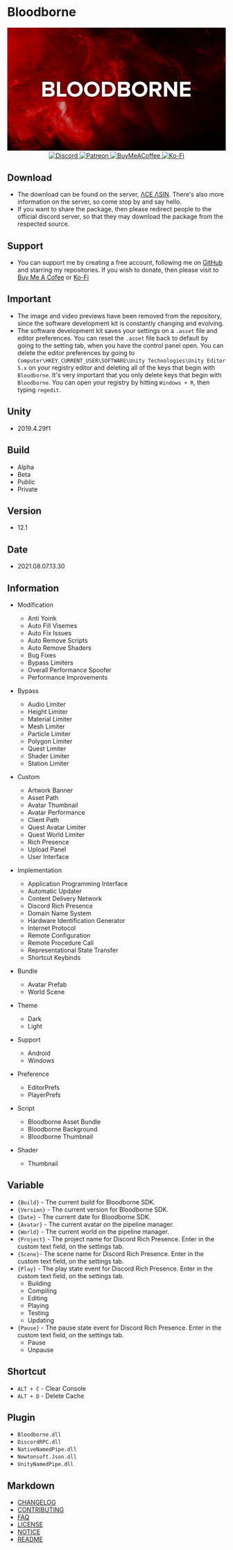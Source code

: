 # **Bloodborne**

[Discord]: https://discord.gg/U8vHS7y
[Patreon]: https://patreon.com/AceAsin
[BuyMeACofee]: https://buymeacoffee.com/aceasin
[Ko-Fi]: https://ko-fi.com/aceasin

<div align='center'>
    <a href='https://discord.gg/U8vHS7y' title='Discord'>
        <img alt='Discord' src='../Asset/Image/Background.png' />
    </a>
</div>

<div align='center'>
    <a href='https://discord.gg/U8vHS7y'>
        <img alt='Discord' src='https://img.shields.io/discord/492294696912158720?color=5865F2&logoColor=FFFFFF&label=%CE%9BCE%20%CE%9BSIN%E2%84%A2&logo=Discord&style=for-the-badge' />
    </a>
    <a href='https://patreon.com/AceAsin' title='Patreon'>
        <img alt='Patreon' src='https://img.shields.io/badge/dynamic/json?url=https%3A%2F%2Fwww.patreon.com%2Fapi%2Fcampaigns%2F1839759&query=data.attributes.patron_count&suffix=%20Patrons&color=FF5441&label=Patreon&logo=Patreon&logoColor=FFFFFF&style=for-the-badge' />
    </a>
    <a href='https://buymeacoffee.com/aceasin' title='BuyMeACoffee'>
        <img alt='BuyMeACoffee' src='https://img.shields.io/badge/Buy%20Me%20A%20Coffee-Buy-FFDD00?logo=buymeacoffee&logoColor=FFFFFF&style=for-the-badge' />
    </a>
    <a href='https://ko-fi.com/aceasin' title='Ko-Fi'>
        <img alt='Ko-Fi' src='https://img.shields.io/badge/Ko--Fi-Buy-FF5E5B?logo=Ko-Fi&logoColor=FFFFFF&style=for-the-badge' />
    </a>
</div>

## Download

- The download can be found on the server, [ΛCE ΛSIN](https://discord.gg/U8vHS7y). There's also more information on the server, so come stop by and say hello.
- If you want to share the package, then please redirect people to the official discord server, so that they may download the package from the respected source.

## Support

- You can support me by creating a free account, following me on [GitHub](https://github.com/AceAsin) and starring my repositories. If you wish to donate, then please visit to [Buy Me A Cofee](https://buymeacoffee.com/aceasin) or [Ko-Fi](https://ko-fi.com/aceasin)

## Important

- The image and video previews have been removed from the repository, since the software development kit is constantly changing and evolving.
- The software development kit saves your settings on a `.asset` file and editor preferences. You can reset the `.asset` file back to default by going to the setting tab, when you have the control panel open. You can delete the editor preferences by going to `Computer\HKEY_CURRENT_USER\SOFTWARE\Unity Technologies\Unity Editor 5.x` on your registry editor and deleting all of the keys that begin with `Bloodborne`. It's very important that you only delete keys that begin with `Bloodborne`. You can open your registry by hitting `Windows + R`, then typing `regedit`.

## Unity

- 2019.4.29f1

## Build

- Alpha
- Beta
- Public
- Private

## Version

- 12.1

## Date

- 2021.08.07.13.30

## Information

- Modification
  - Anti Yoink
  - Auto Fill Visemes
  - Auto Fix Issues
  - Auto Remove Scripts
  - Auto Remove Shaders
  - Bug Fixes
  - Bypass Limiters
  - Overall Performance Spoofer
  - Performance Improvements

- Bypass
  - Audio Limiter
  - Height Limiter
  - Material Limiter
  - Mesh Limiter
  - Particle Limiter
  - Polygon Limiter
  - Quest Limiter
  - Shader Limiter
  - Station Limiter

- Custom
  - Artwork Banner
  - Asset Path
  - Avatar Thumbnail
  - Avatar Performance
  - Client Path
  - Quest Avatar Limiter
  - Quest World Limiter
  - Rich Presence
  - Upload Panel
  - User Interface

- Implementation
  - Application Programming Interface
  - Automatic Updater
  - Content Delivery Network
  - Discord Rich Presence
  - Domain Name System
  - Hardware Identification Generator
  - Internet Protocol
  - Remote Configuration
  - Remote Procedure Call
  - Representational State Transfer
  - Shortcut Keybinds

- Bundle
  - Avatar Prefab
  - World Scene

- Theme
  - Dark
  - Light

- Support
  - Android
  - Windows

- Preference
  - EditorPrefs
  - PlayerPrefs

- Script
  - Bloodborne Asset Bundle
  - Bloodborne Background
  - Bloodborne Thumbnail

- Shader
  - Thumbnail

## Variable

- `{Build}` - The current build for Bloodborne SDK.
- `{Version}` - The current version for Bloodborne SDK.
- `{Date}` - The current date for Bloodborne SDK.
- `{Avatar}` - The current avatar on the pipeline manager.
- `{World}` - The current world on the pipeline manager.
- `{Project}` - The project name for Discord Rich Presence. Enter in the custom text field, on the settings tab.
- `{Scene}`- The scene name for Discord Rich Presence. Enter in the custom text field, on the settings tab.
- `{Play}` - The play state event for Discord Rich Presence. Enter in the custom text field, on the settings tab.
  - Building
  - Compiling
  - Editing
  - Playing
  - Testing
  - Updating
- `{Pause}` - The pause state event for Discord Rich Presence. Enter in the custom text field, on the settings tab.
  - Pause
  - Unpause

## Shortcut

- `ALT + C` - Clear Console
- `ALT + D` - Delete Cache

## Plugin

- `Bloodborne.dll`
- `DiscordRPC.dll`
- `NativeNamedPipe.dll`
- `Newtonsoft.Json.dll`
- `UnityNamedPipe.dll`

## Markdown

- [CHANGELOG](CHANGELOG.md)
- [CONTRIBUTING](CONTRIBUTING.md)
- [FAQ](FAQ.md)
- [LICENSE](LICENSE.md)
- [NOTICE](NOTICE.md)
- [README](README.md)
